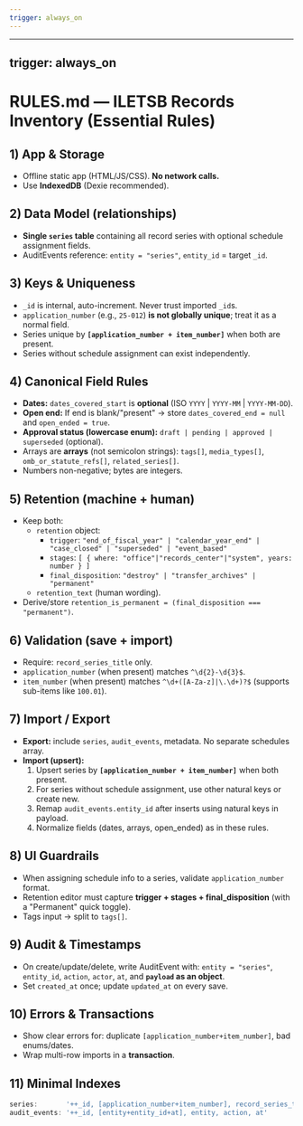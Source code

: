 ```yaml
---
trigger: always_on
---
```


---
trigger: always_on
---

# RULES.md — ILETSB Records Inventory (Essential Rules)

## 1) App & Storage
- Offline static app (HTML/JS/CSS). **No network calls.**
- Use **IndexedDB** (Dexie recommended).

## 2) Data Model (relationships)
- **Single `series` table** containing all record series with optional schedule assignment fields.
- AuditEvents reference: `entity = "series"`, `entity_id` = target `_id`.

## 3) Keys & Uniqueness
- `_id` is internal, auto-increment. Never trust imported `_id`s.
- `application_number` (e.g., `25-012`) **is not globally unique**; treat it as a normal field.
- Series unique by **`[application_number + item_number]`** when both are present.
- Series without schedule assignment can exist independently.

## 4) Canonical Field Rules
- **Dates:** `dates_covered_start` is **optional** (ISO `YYYY` | `YYYY-MM` | `YYYY-MM-DD`).
- **Open end:** If end is blank/"present" → store `dates_covered_end = null` and `open_ended = true`.
- **Approval status (lowercase enum):** `draft | pending | approved | superseded` (optional).
- Arrays are **arrays** (not semicolon strings): `tags[]`, `media_types[]`, `omb_or_statute_refs[]`, `related_series[]`.
- Numbers non-negative; bytes are integers.

## 5) Retention (machine + human)
- Keep both:
  - `retention` object:
    - `trigger`: `"end_of_fiscal_year" | "calendar_year_end" | "case_closed" | "superseded" | "event_based"`
    - `stages`: `[ { where: "office"|"records_center"|"system", years: number } ]`
    - `final_disposition`: `"destroy" | "transfer_archives" | "permanent"`
  - `retention_text` (human wording).
- Derive/store `retention_is_permanent = (final_disposition === "permanent")`.

## 6) Validation (save + import)
- Require: `record_series_title` only.
- `application_number` (when present) matches `^\d{2}-\d{3}$`.
- `item_number` (when present) matches `^\d+([A-Za-z]|\.\d+)?$` (supports sub-items like `100.01`).

## 7) Import / Export
- **Export:** include `series`, `audit_events`, metadata. No separate schedules array.
- **Import (upsert):**
  1) Upsert series by **`[application_number + item_number]`** when both present.
  2) For series without schedule assignment, use other natural keys or create new.
  3) Remap `audit_events.entity_id` after inserts using natural keys in payload.
  4) Normalize fields (dates, arrays, open_ended) as in these rules.

## 8) UI Guardrails
- When assigning schedule info to a series, validate `application_number` format.
- Retention editor must capture **trigger + stages + final_disposition** (with a "Permanent" quick toggle).
- Tags input → split to `tags[]`.

## 9) Audit & Timestamps
- On create/update/delete, write AuditEvent with: `entity = "series"`, `entity_id`, `action`, `actor`, `at`, and **`payload` as an object**.
- Set `created_at` once; update `updated_at` on every save.

## 10) Errors & Transactions
- Show clear errors for: duplicate `[application_number+item_number]`, bad enums/dates.
- Wrap multi-row imports in a **transaction**.

## 11) Minimal Indexes
```ts
series:       '++_id, [application_number+item_number], record_series_title, division, retention_is_permanent, dates_covered_start, application_number, *tags'
audit_events: '++_id, [entity+entity_id+at], entity, action, at'